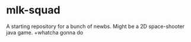 # mlk-squad
A starting repository for a bunch of newbs. Might be a 2D space-shooter java game.
+whatcha gonna do
